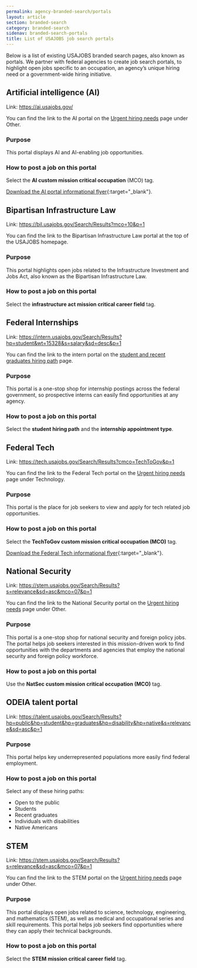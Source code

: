 ```yaml
---
permalink: agency-branded-search/portals
layout: article
section: branded-search
category: branded-search
sidenav: branded-search-portals
title: List of USAJOBS job search portals
---
```


Below is a list of existing USAJOBS branded search pages, also known as portals. We partner with federal agencies to create job search portals, to highlight open jobs specific to an occupation, an agency’s unique hiring need or a government-wide hiring initiative. 

## Artificial intelligence (AI)
Link: https://ai.usajobs.gov/

You can find the link to the AI portal on the [Urgent hiring needs](https://www.usajobs.gov/?c=opportunities) page under Other. 

### Purpose 
This portal displays AI and AI-enabling job opportunities.

### How to post a job on this portal 
Select the **AI custom mission critical occupation** (MCO) tag. 

[Download the AI portal informational flyer](/assets/USAJOBS_AI_recruitment_flyer.pdf){:target="_blank"}.


## Bipartisan Infrastructure Law   
Link: https://bil.usajobs.gov/Search/Results?mco=10&p=1

You can find the link to the Bipartisan Infrastructure Law portal at the top of the USAJOBS homepage.

### Purpose
This portal highlights open jobs related to the Infrastructure Investment and Jobs Act, also known as the Bipartisan Infrastructure Law. 

### How to post a job on this portal
Select the **infrastructure act mission critical career field** tag.

## Federal Internships 

Link: https://intern.usajobs.gov/Search/Results?hp=student&wt=15328&s=salary&sd=desc&p=1 

You can find the link to the intern portal on the [student and recent graduates hiring path](https://www.usajobs.gov/Help/working-in-government/unique-hiring-paths/students/) page.

### Purpose 
This portal is a one-stop shop for internship postings across the federal government, so   prospective interns can easily find opportunities at any agency.

### How to post a job on this portal 
Select the **student hiring path** and the **internship appointment type**.

## Federal Tech 
Link: https://tech.usajobs.gov/Search/Results?cmco=TechToGov&p=1 

You can find the link to the Federal Tech portal on the [Urgent hiring needs](https://www.usajobs.gov/?c=opportunities) page under Technology.

### Purpose 
This portal is the place for job seekers to view and apply for tech related job opportunities.

### How to post a job on this portal
Select the **TechToGov custom mission critical occupation (MCO)** tag.

[Download the Federal Tech informational flyer](/assets/USAJOBS_Tech_to_Gov_recruitment_flyer.pdf){:target="_blank"}.

## National Security 

Link: https://stem.usajobs.gov/Search/Results?s=relevance&sd=asc&mco=07&p=1 

You can find the link to the National Security portal on the [Urgent hiring needs](https://www.usajobs.gov/?c=opportunities) page under Other.

### Purpose
This portal is a one-stop shop for national security and foreign policy jobs. The portal helps job seekers interested in this mission-driven work to find opportunities with the departments and agencies   that employ the national security and foreign policy workforce.

### How to post a job on this portal
Use the **NatSec custom mission critical occupation (MCO)** tag.

## ODEIA talent portal

Link: https://talent.usajobs.gov/Search/Results?hp=public&hp=student&hp=graduates&hp=disability&hp=native&s=relevance&sd=asc&p=1 

### Purpose
This portal helps key underrepresented populations more easily find federal employment.

### How to post a job on this portal
Select any of these hiring paths: 

* Open to the public
* Students
* Recent graduates
* Individuals with disabilities
* Native Americans

## STEM 

Link: https://stem.usajobs.gov/Search/Results?s=relevance&sd=asc&mco=07&p=1 

You can find the link to the STEM portal on the [Urgent hiring needs](https://www.usajobs.gov/?c=opportunities) page under Other.

### Purpose
This portal displays open jobs related to science, technology, engineering, and mathematics (STEM), as well as medical and occupational series and skill requirements. This portal helps job seekers find opportunities where they can apply their technical backgrounds.

### How to post a job on this portal 
Select the **STEM mission critical career field** tag.
